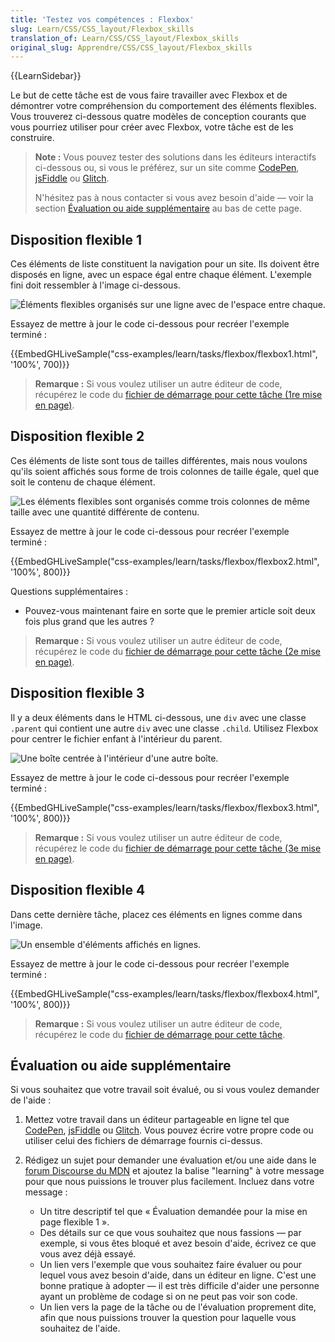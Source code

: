```yaml
---
title: 'Testez vos compétences : Flexbox'
slug: Learn/CSS/CSS_layout/Flexbox_skills
translation_of: Learn/CSS/CSS_layout/Flexbox_skills
original_slug: Apprendre/CSS/CSS_layout/Flexbox_skills
---
```

{{LearnSidebar}}

Le but de cette tâche est de vous faire travailler avec Flexbox et de démontrer votre compréhension du comportement des éléments flexibles. Vous trouverez ci-dessous quatre modèles de conception courants que vous pourriez utiliser pour créer avec Flexbox, votre tâche est de les construire.

> **Note :** Vous pouvez tester des solutions dans les éditeurs interactifs ci-dessous ou, si vous le préférez, sur un site comme [CodePen](https://codepen.io/), [jsFiddle](https://jsfiddle.net/) ou [Glitch](https://glitch.com/).
>
> N'hésitez pas à nous contacter si vous avez besoin d'aide — voir la section [Évaluation ou aide supplémentaire](#évaluation_ou_aide_supplémentaire) au bas de cette page.

## Disposition flexible 1

Ces éléments de liste constituent la navigation pour un site. Ils doivent être disposés en ligne, avec un espace égal entre chaque élément. L'exemple fini doit ressembler à l'image ci-dessous.

![Éléments flexibles organisés sur une ligne avec de l'espace entre chaque.](flex-task1.png)

Essayez de mettre à jour le code ci-dessous pour recréer l'exemple terminé&nbsp;:

{{EmbedGHLiveSample("css-examples/learn/tasks/flexbox/flexbox1.html", '100%', 700)}}

> **Remarque :** Si vous voulez utiliser un autre éditeur de code, récupérez le code du [fichier de démarrage pour cette tâche (1re mise en page)](https://github.com/mdn/css-examples/blob/master/learn/tasks/flexbox/flexbox1-download.html).

## Disposition flexible 2

Ces éléments de liste sont tous de tailles différentes, mais nous voulons qu'ils soient affichés sous forme de trois colonnes de taille égale, quel que soit le contenu de chaque élément.

![Les éléments flexibles sont organisés comme trois colonnes de même taille avec une quantité différente de contenu.](flex-task2.png)

Essayez de mettre à jour le code ci-dessous pour recréer l'exemple terminé&nbsp;:

{{EmbedGHLiveSample("css-examples/learn/tasks/flexbox/flexbox2.html", '100%', 800)}}

Questions supplémentaires&nbsp;:

- Pouvez-vous maintenant faire en sorte que le premier article soit deux fois plus grand que les autres&nbsp;?

> **Remarque :** Si vous voulez utiliser un autre éditeur de code, récupérez le code du [fichier de démarrage pour cette tâche (2e mise en page)](https://github.com/mdn/css-examples/blob/master/learn/tasks/flexbox/flexbox2-download.html).

## Disposition flexible 3

Il y a deux éléments dans le HTML ci-dessous, une `div` avec une classe `.parent` qui contient une autre `div` avec une classe `.child`. Utilisez Flexbox pour centrer le fichier enfant à l'intérieur du parent.

![Une boîte centrée à l'intérieur d'une autre boîte.](flex-task3.png)

Essayez de mettre à jour le code ci-dessous pour recréer l'exemple terminé&nbsp;:

{{EmbedGHLiveSample("css-examples/learn/tasks/flexbox/flexbox3.html", '100%', 800)}}

> **Remarque :** Si vous voulez utiliser un autre éditeur de code, récupérez le code du [fichier de démarrage pour cette tâche (3e mise en page)](https://github.com/mdn/css-examples/blob/master/learn/tasks/flexbox/flexbox3-download.html).

## Disposition flexible 4

Dans cette dernière tâche, placez ces éléments en lignes comme dans l'image.

![Un ensemble d'éléments affichés en lignes.](flex-task4.png)

Essayez de mettre à jour le code ci-dessous pour recréer l'exemple terminé&nbsp;:

{{EmbedGHLiveSample("css-examples/learn/tasks/flexbox/flexbox4.html", '100%', 800)}}

> **Remarque :** Si vous voulez utiliser un autre éditeur de code, récupérez le code du [fichier de démarrage pour cette tâche](https://github.com/mdn/css-examples/blob/master/learn/tasks/flexbox/flexbox4-download.html).

## Évaluation ou aide supplémentaire

Si vous souhaitez que votre travail soit évalué, ou si vous voulez demander de l'aide&nbsp;:

1. Mettez votre travail dans un éditeur partageable en ligne tel que [CodePen](https://codepen.io/), [jsFiddle](https://jsfiddle.net/) ou [Glitch](https://glitch.com/). Vous pouvez écrire votre propre code ou utiliser celui des fichiers de démarrage fournis ci-dessus.
2. Rédigez un sujet pour demander une évaluation et/ou une aide dans le [forum Discourse du MDN](https://discourse.mozilla.org/c/mdn) et ajoutez la balise "learning" à votre message pour que nous puissions le trouver plus facilement. Incluez dans votre message&nbsp;:

    - Un titre descriptif tel que «&nbsp;Évaluation demandée pour la mise en page flexible 1&nbsp;».
    - Des détails sur ce que vous souhaitez que nous fassions — par exemple, si vous êtes bloqué et avez besoin d'aide, écrivez ce que vous avez déjà essayé.
    - Un lien vers l'exemple que vous souhaitez faire évaluer ou pour lequel vous avez besoin d'aide, dans un éditeur en ligne. C'est une bonne pratique à adopter — il est très difficile d'aider une personne ayant un problème de codage si on ne peut pas voir son code.
    - Un lien vers la page de la tâche ou de l'évaluation proprement dite, afin que nous puissions trouver la question pour laquelle vous souhaitez de l'aide.
